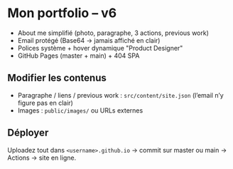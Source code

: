 # Mon portfolio – v6

- About me simplifié (photo, paragraphe, 3 actions, previous work)
- Email protégé (Base64 → jamais affiché en clair)
- Polices système + hover dynamique "Product Designer"
- GitHub Pages (master + main) + 404 SPA

## Modifier les contenus
- Paragraphe / liens / previous work : `src/content/site.json` (l’email n’y figure pas en clair)
- Images : `public/images/` ou URLs externes

## Déployer
Uploadez tout dans `<username>.github.io` → commit sur master ou main → Actions → site en ligne.
